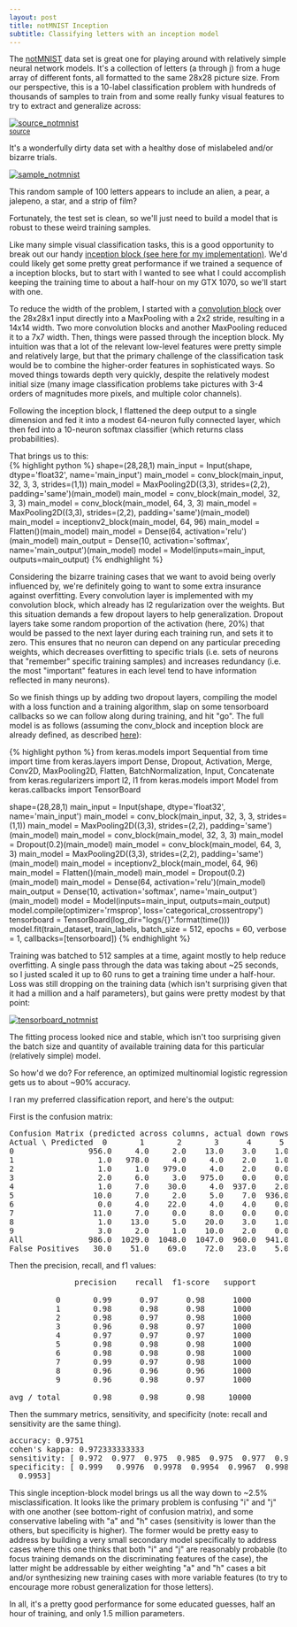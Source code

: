 ```yaml
---
layout: post
title: notMNIST Inception
subtitle: Classifying letters with an inception model
---
```


The [notMNIST](https://yaroslavvb.blogspot.co.uk/2011/09/notmnist-dataset.html) data set is great one for playing around with relatively simple neural network models. It's a collection of letters (a through j) from a huge array of different fonts, all formatted to the same 28x28 picture size. From our perspective, this is a 10-label classification problem with hundreds of thousands of samples to train from and some really funky visual features to try to extract and generalize across:
  
[![source_notmnist](/Cogneuro_helpers/img/source_notmnist.png)](/Cogneuro_helpers/img/source_notmnist.png)  
<sub><a href='https://yaroslavvb.blogspot.co.uk/2011/09/notmnist-dataset.html'>source</a>  
  
It's a wonderfully dirty data set with a healthy dose of mislabeled and/or bizarre trials.  
  
[![sample_notmnist](/Cogneuro_helpers/img/sample_notmnist.png)](/Cogneuro_helpers/img/sample_notmnist.png)  
  
This random sample of 100 letters appears to include an alien, a pear, a jalepeno, a star, and a strip of film?  

Fortunately, the test set is clean, so we'll just need to build a model that is robust to these weird training samples.  
  
Like many simple visual classification tasks, this is a good opportunity to break out our handy [inception block (see here for my implementation)](/Cogneuro_helpers/deep/Inception/). We'd could likely get some pretty great performance if we trained a sequence of a inception blocks, but to start with I wanted to see what I could accomplish keeping the training time to about a half-hour on my GTX 1070, so we'll start with one.  
  
To reduce the width of the problem, I started with a [convolution block](/Cogneuro_helpers/deep/Inception/) over the 28x28x1 input directly into a MaxPooling with a 2x2 stride, resulting in a 14x14 width. Two more convolution blocks and another MaxPooling reduced it to a 7x7 width. Then, things were passed through the inception block. My intuition was that a lot of the relevant low-level features were pretty simple and relatively large, but that the primary challenge of the classification task would be to combine the higher-order features in sophisticated ways. So moved things towards depth very quickly, despite the relatively modest initial size (many image classification problems take pictures with 3-4 orders of magnitudes more pixels, and multiple color channels).  
  
Following the inception block, I flattened the deep output to a single dimension and fed it into a modest 64-neuron fully connected layer, which then fed into a 10-neuron softmax classifier (which returns class probabilities).  

That brings us to this:  
{% highlight python %}
shape=(28,28,1)
main_input = Input(shape, dtype='float32', name='main_input')
main_model = conv_block(main_input, 32, 3, 3, strides=(1,1))
main_model = MaxPooling2D((3,3), strides=(2,2), padding='same')(main_model)
main_model = conv_block(main_model, 32, 3, 3)
main_model = conv_block(main_model, 64, 3, 3)
main_model = MaxPooling2D((3,3), strides=(2,2), padding='same')(main_model)
main_model = inceptionv2_block(main_model, 64, 96)
main_model = Flatten()(main_model)
main_model = Dense(64, activation='relu')(main_model)
main_output = Dense(10, activation='softmax', name='main_output')(main_model)
model = Model(inputs=main_input, outputs=main_output)
{% endhighlight %}

Considering the bizarre training cases that we want to avoid being overly influenced by, we're definitely going to want to some extra insurance against overfitting. Every convolution layer is implemented with my convolution block, which already has l2 regularization over the weights. But this situation demands a few dropout layers to help generalization. Dropout layers take some random proportion of the activation (here, 20%) that would be passed to the next layer during each training run, and sets it to zero. This ensures that no neuron can depend on any particular preceding weights, which decreases overfitting to specific trials (i.e. sets of neurons that "remember" specific training samples) and increases redundancy (i.e. the most "important" features in each level tend to have information reflected in many neurons).  

So we finish things up by adding two dropout layers, compiling the model with a loss function and a training algorithm, slap on some tensorboard callbacks so we can follow along during training, and hit "go". The full model is as follows (assuming the conv_block and inception block are already defined, as described [here](/Cogneuro_helpers/deep/Inception/)):

{% highlight python %}
from keras.models import Sequential
from time import time
from keras.layers import Dense, Dropout, Activation, Merge, Conv2D, MaxPooling2D, Flatten, BatchNormalization, Input, Concatenate
from keras.regularizers import l2, l1
from keras.models import Model
from keras.callbacks import TensorBoard

shape=(28,28,1)
main_input = Input(shape, dtype='float32', name='main_input')
main_model = conv_block(main_input, 32, 3, 3, strides=(1,1))
main_model = MaxPooling2D((3,3), strides=(2,2), padding='same')(main_model)
main_model = conv_block(main_model, 32, 3, 3)
main_model = Dropout(0.2)(main_model)
main_model = conv_block(main_model, 64, 3, 3)
main_model = MaxPooling2D((3,3), strides=(2,2), padding='same')(main_model)
main_model = inceptionv2_block(main_model, 64, 96)
main_model = Flatten()(main_model)
main_model = Dropout(0.2)(main_model)
main_model = Dense(64, activation='relu')(main_model)
main_output = Dense(10, activation='softmax', name='main_output')(main_model)
model = Model(inputs=main_input, outputs=main_output)
model.compile(optimizer='rmsprop', loss='categorical_crossentropy')
tensorboard = TensorBoard(log_dir="logs/{}".format(time()))
model.fit(train_dataset, train_labels, batch_size = 512, epochs = 60, verbose = 1, callbacks=[tensorboard])
{% endhighlight %}

Training was batched to 512 samples at a time, againt mostly to help reduce overfitting. A single pass through the data was taking about ~25 seconds, so I justed scaled it up to 60 runs to get a training time under a half-hour. Loss was still dropping on the training data (which isn't surprising given that it had a million and a half parameters), but gains were pretty modest by that point:  

[![tensorboard_notmnist](/Cogneuro_helpers/img/tensorboard_notmnist.png)](/Cogneuro_helpers/img/tensorboard_notmnist.png)  
  
The fitting process looked nice and stable, which isn't too surprising given the batch size and quantity of available training data for this particular (relatively simple) model.  

So how'd we do? For reference, an optimized multinomial logistic regression gets us to about ~90% accuracy.  

I ran my preferred classification report, and here's the output:

First is the confusion matrix:
<pre>
Confusion Matrix (predicted across columns, actual down rows)
Actual \ Predicted  0       1       2       3      4      5       6      7      8       9      All     False Negatives
0                956.0     4.0     2.0    13.0    3.0    1.0     5.0    9.0    5.0     2.0   1000.0             44.0
1                  1.0   978.0     4.0     4.0    2.0    1.0     7.0    0.0    0.0     3.0   1000.0             22.0
2                  1.0     1.0   979.0     4.0    2.0    0.0    12.0    0.0    0.0     1.0   1000.0             21.0
3                  2.0     6.0     3.0   975.0    0.0    0.0     3.0    0.0    2.0     9.0   1000.0             25.0
4                  1.0     7.0    30.0     4.0  937.0    2.0     9.0    0.0    6.0     4.0   1000.0             63.0
5                 10.0     7.0     2.0     5.0    7.0  936.0     8.0    4.0    6.0    15.0   1000.0             64.0
6                  0.0     4.0    22.0     4.0    4.0    0.0   963.0    0.0    1.0     2.0   1000.0             37.0
7                 11.0     7.0     0.0     8.0    0.0    0.0     6.0  953.0    5.0    10.0   1000.0             47.0
8                  1.0    13.0     5.0    20.0    3.0    1.0     6.0    1.0  904.0    46.0   1000.0             96.0
9                  3.0     2.0     1.0    10.0    2.0    0.0     5.0    0.0    7.0   970.0   1000.0             30.0
All              986.0  1029.0  1048.0  1047.0  960.0  941.0  1024.0  967.0  936.0  1062.0  10000.0            449.0
False Positives   30.0    51.0    69.0    72.0   23.0    5.0    61.0   14.0   32.0    92.0    449.0              NaN </pre>
 
 Then the precision, recall, and f1 values:
 <pre>
              precision    recall  f1-score   support

          0       0.99      0.97      0.98      1000
          1       0.98      0.98      0.98      1000
          2       0.98      0.97      0.98      1000
          3       0.96      0.98      0.97      1000
          4       0.97      0.97      0.97      1000
          5       0.98      0.98      0.98      1000
          6       0.98      0.98      0.98      1000
          7       0.99      0.97      0.98      1000
          8       0.96      0.96      0.96      1000
          9       0.96      0.98      0.97      1000

avg / total       0.98      0.98      0.98     10000
</pre>

Then the summary metrics, sensitivity, and specificity (note: recall and sensitivity are the same thing).
<pre>
accuracy: 0.9751
cohen's kappa: 0.972333333333
sensitivity: [ 0.972  0.977  0.975  0.985  0.975  0.977  0.983  0.97   0.96   0.977]
specificity: [ 0.999   0.9976  0.9978  0.9954  0.9967  0.9981  0.9973  0.9992  0.9959
  0.9953]
</pre>

This single inception-block model brings us all the way down to ~2.5% misclassification. It looks like the primary problem is confusing "i" and "j" with one another (see bottom-right of confusion matrix), and some conservative labeling with "a" and "h" cases (sensitivity is lower than the others, but specificity is higher). The former would be pretty easy to address by building a very small secondary model specifically to address cases where this one thinks that both "i" and "j" are reasonably probable (to focus training demands on the discriminating features of the case), the latter might be addressable by either weighting "a" and "h" cases a bit and/or synthesizing new training cases with more variable features (to try to encourage more robust generalization for those letters).  

In all, it's a pretty good performance for some educated guesses, half an hour of training, and only 1.5 million parameters. 
